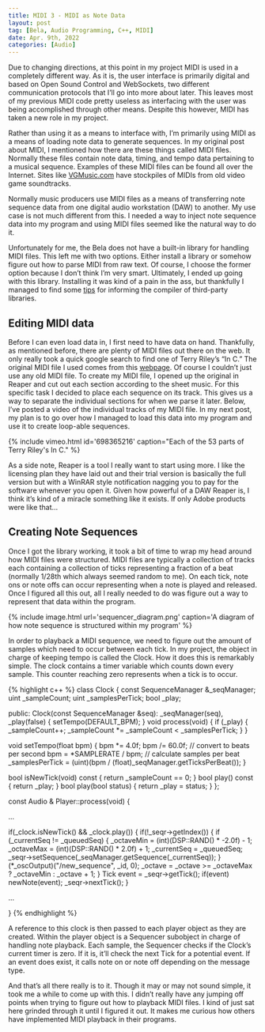 ```yaml
---
title: MIDI 3 - MIDI as Note Data
layout: post
tag: [Bela, Audio Programming, C++, MIDI]
date: Apr. 9th, 2022
categories: [Audio]
---
```


Due to changing directions, at this point in my project MIDI is used in a completely different way. As it is, the user interface is primarily digital and based on Open Sound Control and WebSockets, two different communication protocols that I’ll go into more about later. This leaves most of my previous MIDI code pretty useless as interfacing with the user was being accomplished through other means. Despite this however, MIDI has taken a new role in my project.

Rather than using it as a means to interface with, I’m primarily using MIDI as a means of loading note data to generate sequences. In my original post about MIDI, I mentioned how there are these things called MIDI files. Normally these files contain note data, timing, and tempo data pertaining to a musical sequence. Examples of these MIDI files can be found all over the Internet. Sites like [VGMusic.com](https://vgmusic.com/) have stockpiles of MIDIs from old video game soundtracks.

Normally music producers use MIDI files as a means of transferring note sequence data from one digital audio workstation (DAW) to another. My use case is not much different from this. I needed a way to inject note sequence data into my program and using MIDI files seemed like the natural way to do it.

Unfortunately for me, the Bela does not have a built-in library for handling MIDI files. This left me with two options. Either install a library or somehow figure out how to parse MIDI from raw text. Of course, I choose the former option because I don’t think I’m very smart. Ultimately, I ended up going with this library. Installing it was kind of a pain in the ass, but thankfully I managed to find some [tips](https://blog.bela.io/using-an-external-library-with-bela/) for informing the compiler of third-party libraries.

## Editing MIDI data

Before I can even load data in, I first need to have data on hand. Thankfully, as mentioned before, there are plenty of MIDI files out there on the web. It only really took a quick google search to find one of Terry Riley’s “In C.” The original MIDI file I used comes from this [webpage](https://jbum.com/topic.php?topic=music). Of course I couldn’t just use any old MIDI file. To create my MIDI file, I opened up the original in Reaper and cut out each section according to the sheet music. For this specific task I decided to place each sequence on its track. This gives us a way to separate the individual sections for when we parse it later. Below, I’ve posted a video of the individual tracks of my MIDI file. In my next post, my plan is to go over how I managed to load this data into my program and use it to create loop-able sequences.

{% include vimeo.html id='698365216' caption="Each of the 53 parts of Terry Riley's In C." %}

As a side note, Reaper is a tool I really want to start using more. I like the licensing plan they have laid out and their trial version is basically the full version but with a WinRAR style notification nagging you to pay for the software whenever you open it. Given how powerful of a DAW Reaper is, I think it’s kind of a miracle something like it exists. If only Adobe products were like that…

## Creating Note Sequences

Once I got the library working, it took a bit of time to wrap my head around how MIDI files were structured. MIDI files are typically a collection of tracks each containing a collection of ticks representing a fraction of a beat (normally 1/28th which always seemed random to me). On each tick, note ons or note offs can occur representing when a note is played and released. Once I figured all this out, all I really needed to do was figure out a way to represent that data within the program.

{% include image.html url='sequencer_diagram.png' caption='A diagram of how note sequence is structured within my program' %}

In order to playback a MIDI sequence, we need to figure out the amount of samples which need to occur between each tick. In my project, the object in charge of keeping tempo is called the Clock. How it does this is remarkably simple. The clock contains a timer variable which counts down every sample. This counter reaching zero represents when a tick is to occur.

{% highlight c++ %}
class Clock {
  const SequenceManager &_seqManager;
  uint _sampleCount;
  uint _samplesPerTick;
  bool _play;

  public:
  Clock(const SequenceManager &seq): _seqManager(seq), _play(false) { setTempo(DEFAULT_BPM); }
  void process(void) {
    if (_play) {
      _sampleCount++;
      _sampleCount *= _sampleCount < _samplesPerTick;
    }
  }

  void setTempo(float bpm) {
    bpm *= 4.0f;
    bpm /= 60.0f;			// convert to beats per second
    bpm = *SAMPLERATE / bpm;	// calculate samples per beat
    _samplesPerTick = (uint)(bpm / (float)_seqManager.getTicksPerBeat());
  }

  bool isNewTick(void) const { return _sampleCount == 0; }
  bool play() const { return _play; }
  bool play(bool status) { return _play = status; }
};

const Audio & Player::process(void) {

  ...

  if(_clock.isNewTick() && _clock.play()) {
    if(!_seqr->getIndex()) {
      if (_currentSeq != _queuedSeq) {
        _octaveMin = (int)(DSP::RAND() * -2.0f) - 1;
        _octaveMax = (int)(DSP::RAND() * 2.0f) + 1;
        _currentSeq = _queuedSeq;
        _seqr->setSequence(_seqManager.getSequence(_currentSeq));
      }
      (*_oscOutput)("/new_sequence", _id, 0);
      _octave = _octave >= _octaveMax ? _octaveMin : _octave + 1;
    }
    Tick event = _seqr->getTick();
    if(event) newNote(event);
    _seqr->nextTick();
  }

  ...

}
{% endhighlight %}

A reference to this clock is then passed to each player object as they are created. Within the player object is a Sequencer subobject in charge of handling note playback. Each sample, the Sequencer checks if the Clock’s current timer is zero. If it is, it’ll check the next Tick for a potential event. If an event does exist, it calls note on or note off depending on the message type.

And that’s all there really is to it. Though it may or may not sound simple, it took me a while to come up with this. I didn’t really have any jumping off points when trying to figure out how to playback MIDI files. I kind of just sat here grinded through it until I figured it out. It makes me curious how others have implemented MIDI playback in their programs.
